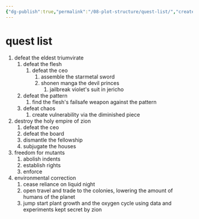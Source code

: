 ```yaml
---
{"dg-publish":true,"permalink":"/08-plot-structure/quest-list/","created":"2025-02-21T14:10:53.943-06:00","updated":"2025-02-20T10:43:05.460-06:00"}
---
```


# quest list
1. defeat the eldest triumvirate
	1. defeat the flesh
		1. defeat the ceo
			1. assemble the starmetal sword
			2. shonen manga the devil princes
				1. jailbreak violet's suit in jericho
	2. defeat the pattern
		1. find the flesh's failsafe weapon against the pattern
	3. defeat chaos
		1. create vulnerability via the diminished piece
2. destroy the holy empire of zion
	1. defeat the ceo
	2. defeat the board
	3. dismantle the fellowship
	4. subjugate the houses
3. freedom for mutants
	1. abolish indents
	2. establish rights
	3. enforce
4. environmental correction
	1. cease reliance on liquid night
	2. open travel and trade to the colonies, lowering the amount of humans of the planet
	3. jump start plant growth and the oxygen cycle using data and experiments kept secret by zion